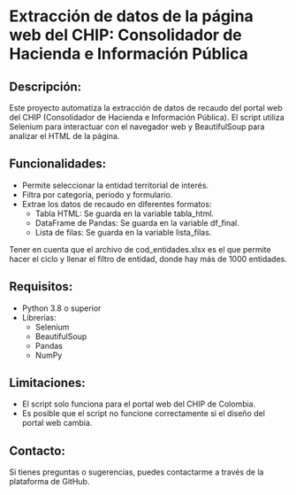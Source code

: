 #  Extracción de datos de la página web del CHIP: Consolidador de Hacienda e Información Pública

## Descripción:
Este proyecto automatiza la extracción de datos de recaudo del portal web del CHIP (Consolidador de Hacienda e Información Pública). El script utiliza Selenium para interactuar con el navegador web y BeautifulSoup para analizar el HTML de la página.

## Funcionalidades:
- Permite seleccionar la entidad territorial de interés.
- Filtra por categoría, periodo y formulario.
- Extrae los datos de recaudo en diferentes formatos:
    - Tabla HTML: Se guarda en la variable tabla_html.
    - DataFrame de Pandas: Se guarda en la variable df_final.
    - Lista de filas: Se guarda en la variable lista_filas.

Tener en cuenta que el archivo de cod_entidades.xlsx es el que permite hacer el ciclo y llenar el filtro de entidad, donde hay más de 1000 entidades.

## Requisitos:
- Python 3.8 o superior
- Librerías:
  - Selenium
  - BeautifulSoup
  - Pandas
  - NumPy

## Limitaciones:
- El script solo funciona para el portal web del CHIP de Colombia.
- Es posible que el script no funcione correctamente si el diseño del portal web cambia.

## Contacto:
Si tienes preguntas o sugerencias, puedes contactarme a través de la plataforma de GitHub.
